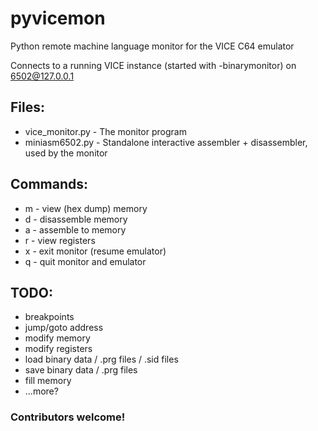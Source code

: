 # pyvicemon
Python remote machine language monitor for the VICE C64 emulator

Connects to a running VICE instance (started with -binarymonitor) on 6502@127.0.0.1

## Files:
* vice_monitor.py - The monitor program
* miniasm6502.py - Standalone interactive assembler + disassembler, used by the monitor
  
## Commands:

* m - view (hex dump) memory
* d - disassemble memory
* a - assemble to memory
* r - view registers
* x - exit monitor (resume emulator)
* q - quit monitor and emulator

## TODO:
* breakpoints
* jump/goto address
* modify memory
* modify registers
* load binary data / .prg files / .sid files
* save binary data / .prg files
* fill memory
* ...more?

### Contributors welcome!
